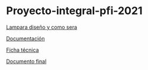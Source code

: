 # Proyecto-integral-pfi-2021

[Lampara diseño y como sera](https://github.com/Albitah24/Proyecto-integral-/blob/main/https:/github.com/Albitah24/Soldadura-y-diseno-UwU/blob/main/Lampara.md)

[Documentación](https://github.com/Albitah24/Proyecto-integral-/blob/main/Documentaci%C3%B3n%20de%20proceso.md)

[Ficha técnica](https://github.com/Albitah24/Soldadura-y-diseno-UwU/blob/main/Ficha%20t%C3%A9cnica.md)

[Documento final](https://github.com/Albitah24/Soldadura-y-diseno-UwU/blob/main/Documentos%20finales.md)
